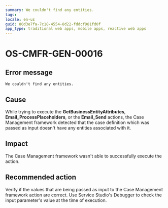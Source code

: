 ```yaml
---
summary: We couldn't find any entities.
tags:
locale: en-us
guid: 80d3e7fa-7c18-4554-8d22-fddcf981fd0f
app_type: traditional web apps, mobile apps, reactive web apps
---
```


# OS-CMFR-GEN-00016

## Error message

`We couldn't find any entities.`

## Cause

While trying to execute the **GetBusinessEntityAttributes**, **Email_ProcessPlaceholders**, or the **Email_Send** actions, the Case Management framework detected that the case definition which was passed as input doesn't have any entities associated with it.

## Impact

The Case Management framework wasn't able to successfully execute the action.

## Recommended action

Verify if the values that are being passed as input to the Case Management framework action are correct. Use Service Studio's Debugger to check the input parameter's value at the time of execution.
